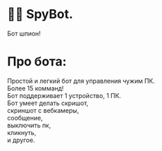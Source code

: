 # 🕵️‍♂️ SpyBot.
Бот шпион!
# Про бота:
Простой и легкий бот для управления чужим ПК.
<br>
Более 15 комманд!
<br>
Бот поддерживает 1 устройство, 1 ПК.
<br>
Бот умеет делать скришот,
<br>
скриншот с вебкамеры,
<br>
сообщение,
<br>
выключить пк,
<br>
кликнуть,
<br>
и другое.
<br>

